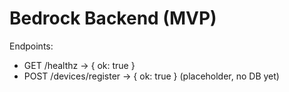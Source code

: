 # Bedrock Backend (MVP)
Endpoints:
- GET /healthz -> { ok: true }
- POST /devices/register -> { ok: true } (placeholder, no DB yet)
